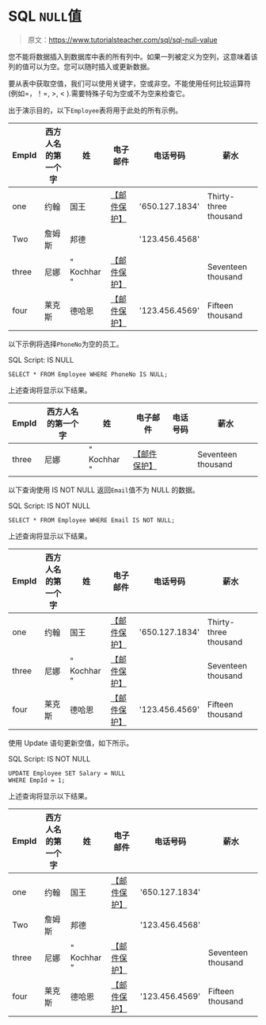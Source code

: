 # SQL `NULL`值

> 原文：<https://www.tutorialsteacher.com/sql/sql-null-value>

您不能将数据插入到数据库中表的所有列中。如果一列被定义为空列，这意味着该列的值可以为空。您可以随时插入或更新数据。

要从表中获取空值，我们可以使用关键字，空或非空。不能使用任何比较运算符(例如=，！=, >, < ).需要特殊子句为空或不为空来检查它。

出于演示目的，以下`Employee`表将用于此处的所有示例。

| EmpId | 西方人名的第一个字 | 姓 | 电子邮件 | 电话号码 | 薪水 |
| --- | --- | --- | --- | --- | --- |
| one | 约翰 | 国王 | [【邮件保护】](/cdn-cgi/l/email-protection) | '650.127.1834' | Thirty-three thousand |
| Two | 詹姆斯 | 邦德 |  | '123.456.4568' |  |
| three | 尼娜 | " Kochhar " | [【邮件保护】](/cdn-cgi/l/email-protection) |  | Seventeen thousand |
| four | 莱克斯 | 德哈恩 | [【邮件保护】](/cdn-cgi/l/email-protection) | '123.456.4569' | Fifteen thousand |

以下示例将选择`PhoneNo`为空的员工。

SQL Script: IS NULL 

```
SELECT * FROM Employee WHERE PhoneNo IS NULL; 
```

上述查询将显示以下结果。

| EmpId | 西方人名的第一个字 | 姓 | 电子邮件 | 电话号码 | 薪水 |
| --- | --- | --- | --- | --- | --- |
| three | 尼娜 | " Kochhar " | [【邮件保护】](/cdn-cgi/l/email-protection) |  | Seventeen thousand |

以下查询使用 IS NOT NULL 返回`Email`值不为 NULL 的数据。

SQL Script: IS NOT NULL 

```
SELECT * FROM Employee WHERE Email IS NOT NULL; 
```

上述查询将显示以下结果。

| EmpId | 西方人名的第一个字 | 姓 | 电子邮件 | 电话号码 | 薪水 |
| --- | --- | --- | --- | --- | --- |
| one | 约翰 | 国王 | [【邮件保护】](/cdn-cgi/l/email-protection) | '650.127.1834' | Thirty-three thousand |
| three | 尼娜 | " Kochhar " | [【邮件保护】](/cdn-cgi/l/email-protection) |  | Seventeen thousand |
| four | 莱克斯 | 德哈恩 | [【邮件保护】](/cdn-cgi/l/email-protection) | '123.456.4569' | Fifteen thousand |

使用 Update 语句更新空值，如下所示。

SQL Script: IS NOT NULL 

```
UPDATE Employee SET Salary = NULL
WHERE EmpId = 1; 
```

上述查询将显示以下结果。

| EmpId | 西方人名的第一个字 | 姓 | 电子邮件 | 电话号码 | 薪水 |
| --- | --- | --- | --- | --- | --- |
| one | 约翰 | 国王 | [【邮件保护】](/cdn-cgi/l/email-protection) | '650.127.1834' |  |
| Two | 詹姆斯 | 邦德 |  | '123.456.4568' |  |
| three | 尼娜 | " Kochhar " | [【邮件保护】](/cdn-cgi/l/email-protection) |  | Seventeen thousand |
| four | 莱克斯 | 德哈恩 | [【邮件保护】](/cdn-cgi/l/email-protection) | '123.456.4569' | Fifteen thousand |***